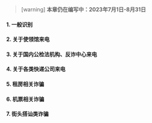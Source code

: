 > [warning] **本章仍在编写中：2023年7月1日-8月31日**

#### **1. 一般识别**

#### **2. 关于使领馆来电**

#### **3. 关于国内公检法机构、反诈中心来电**

#### **4. 关于各类快递公司来电**

#### **5. 租房相关诈骗**

#### **6. 机票相关诈骗**

#### **7. 街头搭讪类诈骗**
